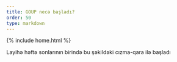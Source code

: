 ```yaml
---
title: GOUP necə başladı?
order: 50
type: markdown
---
```

{% include home.html %}

Layihə həftə sonlarının birində bu şəkildəki cızma-qara ilə başladı
